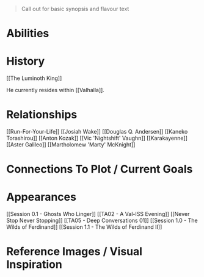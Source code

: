> Call out for basic synopsis and flavour text

# Abilities

# History
[[The Luminoth King]]

He currently resides within [[Valhalla]].
# Relationships
[[Run-For-Your-Life]]
[[Josiah Wake]]
[[Douglas Q. Andersen]]
[[Kaneko Torashirou]]
[[Anton Kozak]]
[[Vic 'Nightshift' Vaughn]]
[[Karakayenne]]
[[Aster Galileo]]
[[Martholomew 'Marty' McKnight]]
# Connections To Plot / Current Goals

# Appearances

[[Session 0.1 - Ghosts Who Linger]]
[[TA02 - A Val-ISS Evening]]
[[Never Stop Never Stopping]]
[[TA05 - Deep Conversations 01]]
[[Session 1.0 - The Wilds of Ferdinand]]
[[Session 1.1 - The Wilds of Ferdinand II]]

# Reference Images / Visual Inspiration
